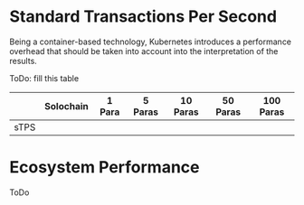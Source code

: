 # Standard Transactions Per Second

Being a container-based technology, Kubernetes introduces a performance overhead that should be taken into account into the interpretation of the results.

ToDo: fill this table

|      | Solochain | 1 Para | 5 Paras | 10 Paras | 50 Paras | 100 Paras |
|------|-----------|--------|---------|----------|----------|-----------|
| sTPS |           |        |         |          |          |           |

# Ecosystem Performance

ToDo
